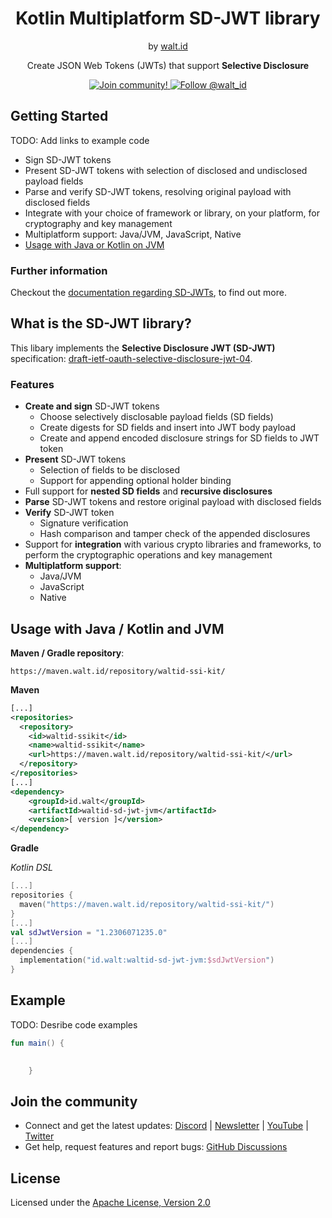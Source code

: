<div align="center">
 <h1>Kotlin Multiplatform SD-JWT library</h1>
 <span>by </span><a href="https://walt.id">walt.id</a>
  <p>Create JSON Web Tokens (JWTs) that support <b>Selective Disclosure</b><p>

<a href="https://walt.id/community">
<img src="https://img.shields.io/badge/Join-The Community-blue.svg?style=flat" alt="Join community!" />
</a>
<a href="https://twitter.com/intent/follow?screen_name=walt_id">
<img src="https://img.shields.io/twitter/follow/walt_id.svg?label=Follow%20@walt_id" alt="Follow @walt_id" />
</a>

</div>

## Getting Started

TODO: Add links to example code

* Sign SD-JWT tokens
* Present SD-JWT tokens with selection of disclosed and undisclosed payload fields
* Parse and verify SD-JWT tokens, resolving original payload with disclosed fields
* Integrate with your choice of framework or library, on your platform, for cryptography and key management
* Multiplatform support: Java/JVM, JavaScript, Native 
* [Usage with Java or Kotlin on JVM](#usage-with-java--kotlin-and-jvm)

### Further information

Checkout the [documentation regarding SD-JWTs](https://docs.walt.id/v/ssikit/concepts/selective-disclosure), to find out more.

## What is the SD-JWT library?

This libary implements the **Selective Disclosure JWT (SD-JWT)** specification:  [draft-ietf-oauth-selective-disclosure-jwt-04](https://datatracker.ietf.org/doc/draft-ietf-oauth-selective-disclosure-jwt/04/).

### Features

* **Create and sign** SD-JWT tokens
  * Choose selectively disclosable payload fields (SD fields)
  * Create digests for SD fields and insert into JWT body payload
  * Create and append encoded disclosure strings for SD fields to JWT token
* **Present** SD-JWT tokens 
  * Selection of fields to be disclosed
  * Support for appending optional holder binding
* Full support for **nested SD fields** and **recursive disclosures**
* **Parse** SD-JWT tokens and restore original payload with disclosed fields
* **Verify** SD-JWT token 
  * Signature verification
  * Hash comparison and tamper check of the appended disclosures
* Support for **integration** with various crypto libraries and frameworks, to perform the cryptographic operations and key management
* **Multiplatform support**: 
  * Java/JVM
  * JavaScript
  * Native

## Usage with Java / Kotlin and JVM

**Maven / Gradle repository**:

`https://maven.walt.id/repository/waltid-ssi-kit/`

**Maven**

```xml
[...]
<repositories>
  <repository>
    <id>waltid-ssikit</id>
    <name>waltid-ssikit</name>
    <url>https://maven.walt.id/repository/waltid-ssi-kit/</url>
  </repository>
</repositories>
[...]
<dependency>
    <groupId>id.walt</groupId>
    <artifactId>waltid-sd-jwt-jvm</artifactId>
    <version>[ version ]</version>
</dependency>
```

**Gradle**

_Kotlin DSL_
```kotlin
[...]
repositories {
  maven("https://maven.walt.id/repository/waltid-ssi-kit/")
}
[...]
val sdJwtVersion = "1.2306071235.0"
[...]
dependencies {
  implementation("id.walt:waltid-sd-jwt-jvm:$sdJwtVersion")
}
```

## Example
TODO: Desribe code examples

```kotlin
fun main() {
    

    }
```


## Join the community

* Connect and get the latest updates: [Discord](https://discord.gg/AW8AgqJthZ) | [Newsletter](https://walt.id/newsletter) | [YouTube](https://www.youtube.com/channel/UCXfOzrv3PIvmur_CmwwmdLA) | [Twitter](https://mobile.twitter.com/walt_id)
* Get help, request features and report bugs: [GitHub Discussions](https://github.com/walt-id/.github/discussions)

## License

Licensed under the [Apache License, Version 2.0](https://github.com/walt-id/waltid-nftkit/blob/main/LICENSE)
